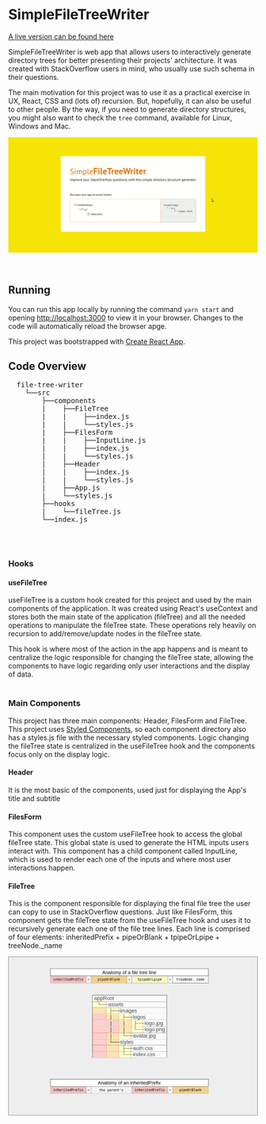 
# SimpleFileTreeWriter

[A live version can be found here](https://file-tree-writer.now.sh/)
<br />

SimpleFileTreeWriter is web app that allows users to interactively generate directory trees for better presenting their projects' architecture. It was created with StackOverflow users in mind, who usually use such schema in their questions. 

The main motivation for this project was to use it as a practical exercise in UX, React, CSS and (lots of) recursion. But, hopefully, it can also be useful to other people. By the way, if you need to generate directory structures, you might also want to check the `tree` command, available for Linux, Windows and Mac.

![gif showing the app usage](https://github.com/lucsande/file-tree-writer/blob/master/public/images/file-tree-writer-usage.gif?raw=true)

<br />

## Running

You can run this app locally by running the command `yarn start` and opening [http://localhost:3000](http://localhost:3000) to view it in your browser. Changes to the code will automatically reload the browser apge.

This project was bootstrapped with [Create React App](https://github.com/facebook/create-react-app).



## Code Overview
<pre>
  file-tree-writer
    └──src
        ├──components
        |    ├──FileTree
        |    |    ├──index.js
        |    |    └──styles.js
        |    ├──FilesForm
        |    |    ├──InputLine.js
        |    |    ├──index.js
        |    |    └──styles.js
        |    ├──Header
        |    |    ├──index.js
        |    |    └──styles.js
        |    ├──App.js
        |    └──styles.js
        ├──hooks
        |    └──fileTree.js
        └──index.js
</pre>

<br />
<br />

### Hooks
#### useFileTree
useFileTree is a custom hook created for this project and used by the main components of the application. It was created using React's useContext and stores both the main state of the application (fileTree) and all the needed operations to manipulate the fileTree state. These operations rely heavily on recursion to add/remove/update nodes in the fileTree state. 

This hook is where most of the action in the app happens and is meant to centralize the logic responsible for changing the fileTree state, allowing the components to have logic regarding only user interactions and the display of data.
<br />
<br />

### Main Components
This project has three main components: Header, FilesForm and FileTree. This project uses [Styled Components](https://github.com/styled-components/styled-components), so each component directory also has a styles.js file with the necessary styled components. Logic changing the fileTree state is centralized in the useFileTree hook and the components focus only on the display logic.
<br />

#### Header 
It is the most basic of the components, used just for displaying the App's title and subtitle
<br />

#### FilesForm
This component uses the custom useFileTree hook to access the global fileTree state. This global state is used to generate the HTML inputs users interact with. This component has a child component called InputLine, which is used to render each one of the inputs and where most user interactions happen.
<br />

#### FileTree
This is the component responsible for displaying the final file tree the user can copy to use in StackOverflow questions. Just like FilesForm, this component gets the fileTree state from the useFileTree hook and uses it to recursively generate each one of the file tree lines. Each line is comprised of four elements: inheritedPrefix + pipeOrBlank + tpipeOrLpipe + treeNode._name 

![visual explanation of how file tree lines are written](https://github.com/lucsande/file-tree-writer/blob/master/public/images/anatomy-of-a-line.png?raw=true)




